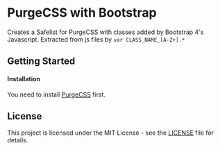 # PurgeCSS with Bootstrap

Creates a Safelist for PurgeCSS with classes added by Bootstrap 4's Javascript. Extracted from js files by `var CLASS_NAME_[A-Z+].*`

## Getting Started

#### Installation

You need to install [PurgeCSS](https://github.com/FullHuman/purgecss) first.

## License

This project is licensed under the MIT License - see the [LICENSE](LICENSE) file
for details.

